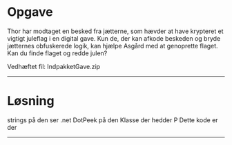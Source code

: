 # Opgave

Thor har modtaget en besked fra jætterne, som hævder at have krypteret et vigtigt juleflag i en digital gave. Kun de, der kan afkode beskeden og bryde jætternes obfuskerede logik, kan hjælpe Asgård med at genoprette flaget. Kan du finde flaget og redde julen?

Vedhæftet fil: IndpakketGave.zip

---

# Løsning

strings på den ser .net
DotPeek på den
Klasse der hedder P
Dette kode er der 

---
